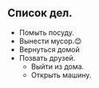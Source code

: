 ## Список дел.

* Помыть посуду.
* Вынести мусор.:blush:
* Вернуться домой
* Позвать друзей.
  * Выйти из дома.
  * Открыть машину.
  


